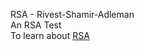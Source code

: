 RSA - Rivest-Shamir-Adleman </br>
An RSA Test </br>
To learn about [RSA](https://muirlandoracle.co.uk/2020/01/29/rsa-encryption/) </br>
